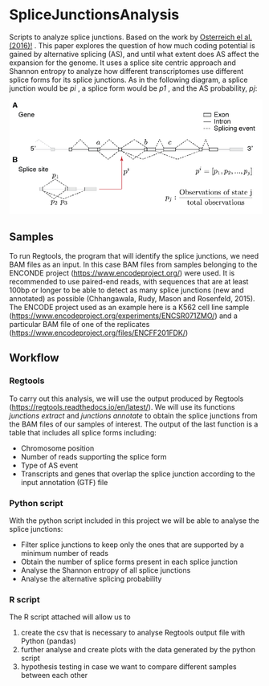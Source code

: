 # SpliceJunctionsAnalysis
Scripts to analyze splice junctions. Based on the work by <a href="(https://www.biorxiv.org/content/10.1101/048124v1)/">Osterreich el al. (2016)!</a> .
This paper explores the question of how much coding potential is gained by alternative splicing (AS), and until what extent does AS affect the expansion for the genome.
It uses a splice site centric approach and Shannon entropy to analyze how different transcriptomes use different splice forms for its splice junctions.
As in the following diagram, a splice junction would be <em>pi</em> , a splice form would be <em>p1</em> , and the AS probability, <em>pj</em>:

<img src="https://github.com/klari12/SpliceJunctionsAnalysis/blob/main/splicejunction1.png">

## Samples
To run Regtools, the program that will identify the splice junctions, we need BAM files as an input.
In this case BAM files from samples belonging to the ENCONDE project (https://www.encodeproject.org/) were used.
It is recommended to use paired-end reads, with sequences that are at least 100bp or longer to be able to detect as many splice junctions (new and annotated) as possible (Chhangawala, Rudy, Mason and Rosenfeld, 2015).
The ENCODE project used as an example here is a K562 cell line sample (https://www.encodeproject.org/experiments/ENCSR071ZMO/) and a particular BAM file of one of the replicates (https://www.encodeproject.org/files/ENCFF201FDK/)

## Workflow
### Regtools
To carry out this analysis, we will use the output produced by Regtools (https://regtools.readthedocs.io/en/latest/). We will use its functions <em>junctions extract</em>  and <em>junctions annotate</em> to obtain the splice junctions from the BAM files of our samples of interest.
The output of the last function is a table that includes all splice forms including:
- Chromosome position
- Number of reads supporting the splice form
- Type of AS event
- Transcripts and genes that overlap the splice junction according to the input annotation (GTF) file
### Python script
With the python script included in this project we will be able to analyse the splice junctions:
- Filter splice junctions to keep only the ones that are supported by a minimum number of reads
- Obtain the number of splice forms present in each splice junction
- Analyse the Shannon entropy of all splice junctions
- Analyse the alternative splicing probability 
### R script
The R script attached will allow us to 
1) create the csv that is necessary to analyse Regtools output file with Python (pandas)
2) further analyse and create plots with the data generated by the python script
3) hypothesis testing in case we want to compare different samples between each other

